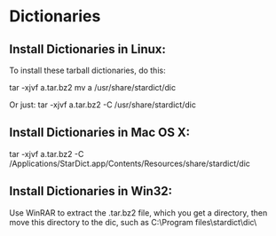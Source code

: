 # Dictionaries

## Install Dictionaries in Linux:
To install these tarball dictionaries, do this:

tar -xjvf a.tar.bz2
mv a /usr/share/stardict/dic

Or just: tar -xjvf a.tar.bz2 -C /usr/share/stardict/dic

## Install Dictionaries in Mac OS X:

tar -xjvf a.tar.bz2 -C /Applications/StarDict.app/Contents/Resources/share/stardict/dic

## Install Dictionaries in Win32:

Use WinRAR to extract the .tar.bz2 file, which you get a directory, then move this directory to the dic\, such as C:\Program files\stardict\dic\
